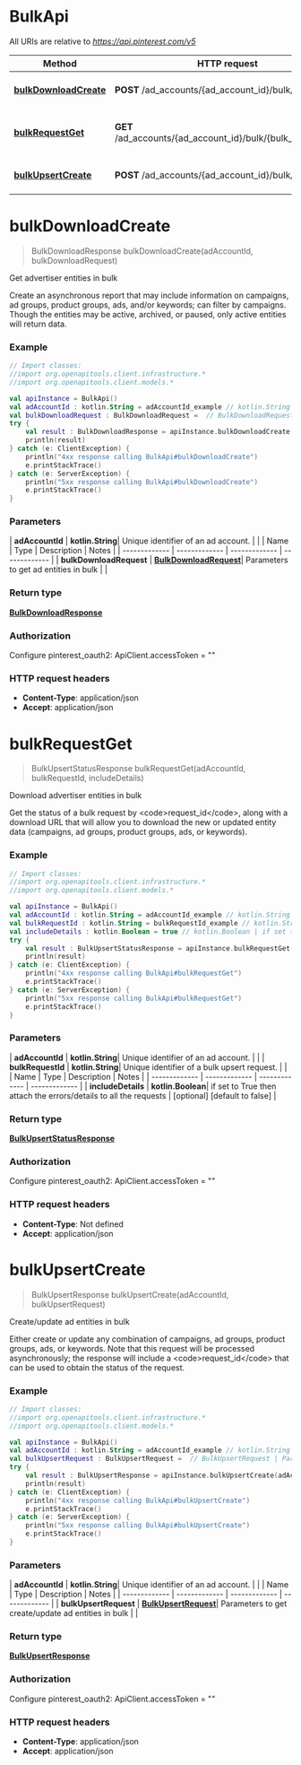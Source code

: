 # BulkApi

All URIs are relative to *https://api.pinterest.com/v5*

| Method | HTTP request | Description |
| ------------- | ------------- | ------------- |
| [**bulkDownloadCreate**](BulkApi.md#bulkDownloadCreate) | **POST** /ad_accounts/{ad_account_id}/bulk/download | Get advertiser entities in bulk |
| [**bulkRequestGet**](BulkApi.md#bulkRequestGet) | **GET** /ad_accounts/{ad_account_id}/bulk/{bulk_request_id} | Download advertiser entities in bulk |
| [**bulkUpsertCreate**](BulkApi.md#bulkUpsertCreate) | **POST** /ad_accounts/{ad_account_id}/bulk/upsert | Create/update ad entities in bulk |


<a id="bulkDownloadCreate"></a>
# **bulkDownloadCreate**
> BulkDownloadResponse bulkDownloadCreate(adAccountId, bulkDownloadRequest)

Get advertiser entities in bulk

Create an asynchronous report that may include information on campaigns, ad groups, product groups, ads, and/or keywords; can filter by campaigns. Though the entities may be active, archived, or paused, only active entities will return data.

### Example
```kotlin
// Import classes:
//import org.openapitools.client.infrastructure.*
//import org.openapitools.client.models.*

val apiInstance = BulkApi()
val adAccountId : kotlin.String = adAccountId_example // kotlin.String | Unique identifier of an ad account.
val bulkDownloadRequest : BulkDownloadRequest =  // BulkDownloadRequest | Parameters to get ad entities in bulk
try {
    val result : BulkDownloadResponse = apiInstance.bulkDownloadCreate(adAccountId, bulkDownloadRequest)
    println(result)
} catch (e: ClientException) {
    println("4xx response calling BulkApi#bulkDownloadCreate")
    e.printStackTrace()
} catch (e: ServerException) {
    println("5xx response calling BulkApi#bulkDownloadCreate")
    e.printStackTrace()
}
```

### Parameters
| **adAccountId** | **kotlin.String**| Unique identifier of an ad account. | |
| Name | Type | Description  | Notes |
| ------------- | ------------- | ------------- | ------------- |
| **bulkDownloadRequest** | [**BulkDownloadRequest**](BulkDownloadRequest.md)| Parameters to get ad entities in bulk | |

### Return type

[**BulkDownloadResponse**](BulkDownloadResponse.md)

### Authorization


Configure pinterest_oauth2:
    ApiClient.accessToken = ""

### HTTP request headers

 - **Content-Type**: application/json
 - **Accept**: application/json

<a id="bulkRequestGet"></a>
# **bulkRequestGet**
> BulkUpsertStatusResponse bulkRequestGet(adAccountId, bulkRequestId, includeDetails)

Download advertiser entities in bulk

Get the status of a bulk request by &lt;code&gt;request_id&lt;/code&gt;, along with a download URL that will allow you to download the new or updated entity data (campaigns, ad groups, product groups, ads, or keywords).

### Example
```kotlin
// Import classes:
//import org.openapitools.client.infrastructure.*
//import org.openapitools.client.models.*

val apiInstance = BulkApi()
val adAccountId : kotlin.String = adAccountId_example // kotlin.String | Unique identifier of an ad account.
val bulkRequestId : kotlin.String = bulkRequestId_example // kotlin.String | Unique identifier of a bulk upsert request.
val includeDetails : kotlin.Boolean = true // kotlin.Boolean | if set to True then attach the errors/details to all the requests
try {
    val result : BulkUpsertStatusResponse = apiInstance.bulkRequestGet(adAccountId, bulkRequestId, includeDetails)
    println(result)
} catch (e: ClientException) {
    println("4xx response calling BulkApi#bulkRequestGet")
    e.printStackTrace()
} catch (e: ServerException) {
    println("5xx response calling BulkApi#bulkRequestGet")
    e.printStackTrace()
}
```

### Parameters
| **adAccountId** | **kotlin.String**| Unique identifier of an ad account. | |
| **bulkRequestId** | **kotlin.String**| Unique identifier of a bulk upsert request. | |
| Name | Type | Description  | Notes |
| ------------- | ------------- | ------------- | ------------- |
| **includeDetails** | **kotlin.Boolean**| if set to True then attach the errors/details to all the requests | [optional] [default to false] |

### Return type

[**BulkUpsertStatusResponse**](BulkUpsertStatusResponse.md)

### Authorization


Configure pinterest_oauth2:
    ApiClient.accessToken = ""

### HTTP request headers

 - **Content-Type**: Not defined
 - **Accept**: application/json

<a id="bulkUpsertCreate"></a>
# **bulkUpsertCreate**
> BulkUpsertResponse bulkUpsertCreate(adAccountId, bulkUpsertRequest)

Create/update ad entities in bulk

Either create or update any combination of campaigns, ad groups, product groups, ads, or keywords. Note that this request will be processed asynchronously; the response will include a &lt;code&gt;request_id&lt;/code&gt; that can be used to obtain the status of the request.

### Example
```kotlin
// Import classes:
//import org.openapitools.client.infrastructure.*
//import org.openapitools.client.models.*

val apiInstance = BulkApi()
val adAccountId : kotlin.String = adAccountId_example // kotlin.String | Unique identifier of an ad account.
val bulkUpsertRequest : BulkUpsertRequest =  // BulkUpsertRequest | Parameters to get create/update ad entities in bulk
try {
    val result : BulkUpsertResponse = apiInstance.bulkUpsertCreate(adAccountId, bulkUpsertRequest)
    println(result)
} catch (e: ClientException) {
    println("4xx response calling BulkApi#bulkUpsertCreate")
    e.printStackTrace()
} catch (e: ServerException) {
    println("5xx response calling BulkApi#bulkUpsertCreate")
    e.printStackTrace()
}
```

### Parameters
| **adAccountId** | **kotlin.String**| Unique identifier of an ad account. | |
| Name | Type | Description  | Notes |
| ------------- | ------------- | ------------- | ------------- |
| **bulkUpsertRequest** | [**BulkUpsertRequest**](BulkUpsertRequest.md)| Parameters to get create/update ad entities in bulk | |

### Return type

[**BulkUpsertResponse**](BulkUpsertResponse.md)

### Authorization


Configure pinterest_oauth2:
    ApiClient.accessToken = ""

### HTTP request headers

 - **Content-Type**: application/json
 - **Accept**: application/json

